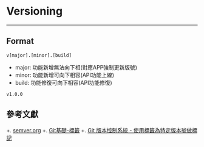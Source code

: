 # Versioning
---

## Format
```
v[major].[minor].[build]
```
- major: 功能新增無法向下相(對應APP強制更新版號)
- minor: 功能新增可向下相容(API功能上線)
- build: 功能修復可向下相容(API功能修復)

```
v1.0.0
```



## 參考文獻
+. [semver.org](https://semver.org/lang/zh-TW/)
+. [Git基礎-標籤](https://git-scm.com/book/zh-tw/v2/Git-%E5%9F%BA%E7%A4%8E-%E6%A8%99%E7%B1%A4)
+. [Git 版本控制系統 - 使用標籤為特定版本號做標記](https://awdr74100.github.io/2020-04-28-git-tag/)
